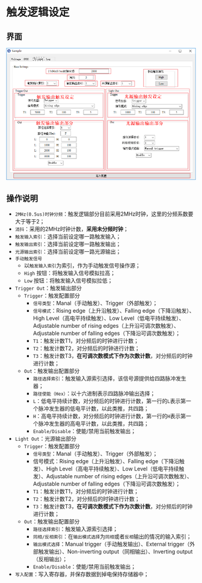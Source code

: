 # 触发逻辑设定

## 界面

![./images/Trigger_Analysis.png](./images/Trigger_Analysis.png)

## 操作说明

* `2MHz(0.5us)时钟分频`：触发逻辑部分目前采用2MHz时钟，这里的分频系数要大于等于2；
* `消抖`：采用的2MHz时钟计数，**采用未分频时钟**；
* `触发输入索引`：选择当前设定哪一路触发输入；
* `触发输出索引`：选择当前设定哪一路触发输出；
* `光源输出索引`：选择当前设定哪一路光源输出；
* `手动触发信号`
  * 以`触发输入索引`为索引，作为手动触发信号操作源；
  * `High` 按钮：将触发输入信号模拟拉高；
  * `Low` 按钮：将触发输入信号模拟拉低；
* `Trigger Out`：触发输出部分
  * `Trigger`：触发配置部分
    * `信号类型`：Manal（手动触发）、Trigger（外部触发）；
    * `信号模式`：Rising edge（上升沿触发）、Falling edge（下降沿触发）、High Level（高电平持续触发）、Low Level（低电平持续触发）、Adjustable number of rising edges（上升沿可调次数触发）、Adjustable number of falling edges（下降沿可调次数触发）；
    * `T1`：触发计数T1，对分频后的时钟进行计数；
    * `T2`：触发计数T2，对分频后的时钟进行计数；
    * `T3`：触发计数T3，**在可调次数模式下作为次数计数**，对分频后的时钟进行计数；
  * `Out`：触发输出配置部分
    * `路径选择索引`：触发输入源索引选择，该信号源提供给四路脉冲发生器；
    * `路径使能（Hex）`：以十六进制表示四路脉冲输出选择；
    * `L`：低电平持续计数，对分频后的时钟进行计数，第一行的`L`表示第一个脉冲发生器的低电平计数，以此类推，共四路；
    * `H`：高电平持续计数，对分频后的时钟进行计数，第一行的`H`表示第一个脉冲发生器的高电平计数，以此类推，共四路；
    * `Enable/Disable`：使能/禁用当前触发输出；
* `Light Out`：光源输出部分
  * `Trigger`：触发配置部分
    * `信号类型`：Manal（手动触发）、Trigger（外部触发）；
    * 信号模式：Rising edge（上升沿触发）、Falling edge（下降沿触发）、High Level（高电平持续触发）、Low Level（低电平持续触发）、Adjustable number of rising edges（上升沿可调次数触发）、Adjustable number of falling edges（下降沿可调次数触发）；
    * `T1`：触发计数T1，对分频后的时钟进行计数；
    * `T2`：触发计数T2，对分频后的时钟进行计数；
    * `T3`：触发计数T3，**在可调次数模式下作为次数计数**，对分频后的时钟进行计数；
  * `Out`：触发输出配置部分
    * `路径选择索引`：触发输入源索引选择；
    * `同相/反相索引`：在`输出模式选择`为`同相`或者`反相`输出的情况的输入索引；
    * `输出模式选择`：Manual trigger（手动触发输出）、External trigger（外部触发输出）、Non-inverting output（同相输出）、Inverting output（反相输出）；
    * `Enable/Disable`：使能/禁用当前触发输出；
* `写入配置`：写入寄存器，并保存数据到掉电保持存储器中；
